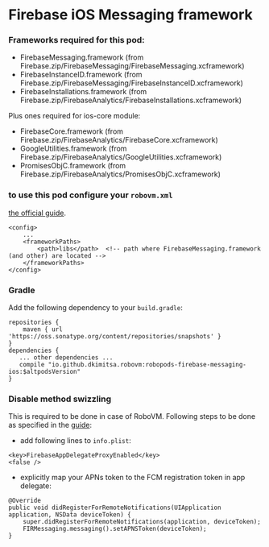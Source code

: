 # Firebase iOS Messaging framework

### Frameworks required for this pod: 
* FirebaseMessaging.framework (from Firebase.zip/FirebaseMessaging/FirebaseMessaging.xcframework)
* FirebaseInstanceID.framework (from Firebase.zip/FirebaseMessaging/FirebaseInstanceID.xcframework)
* FirebaseInstallations.framework (from Firebase.zip/FirebaseAnalytics/FirebaseInstallations.xcframework)

Plus ones required for ios-core module:
* FirebaseCore.framework (from Firebase.zip/FirebaseAnalytics/FirebaseCore.xcframework)
* GoogleUtilities.framework (from Firebase.zip/FirebaseAnalytics/GoogleUtilities.xcframework)
* PromisesObjC.framework (from Firebase.zip/FirebaseAnalytics/PromisesObjC.xcframework)

### to use this pod configure your `robovm.xml`
[the official guide](https://firebase.google.com/docs/cloud-messaging/ios/client).

```
<config>
    ...
    <frameworkPaths>
        <path>libs</path>  <!-- path where FirebaseMessaging.framework (and other) are located -->
    </frameworkPaths>
</config>
```

### Gradle

Add the following dependency to your `build.gradle`:

```
repositories {
    maven { url 'https://oss.sonatype.org/content/repositories/snapshots' }
}
dependencies {
   ... other dependencies ...
   compile "io.github.dkimitsa.robovm:robopods-firebase-messaging-ios:$altpodsVersion"
}
```

### Disable method swizzling
This is required to be done in case of RoboVM. Following steps to be done as specified in the [guide](https://firebase.google.com/docs/cloud-messaging/ios/client):
- add following lines to `info.plist`:  
```
<key>FirebaseAppDelegateProxyEnabled</key>
<false />
```
- explicitly map your APNs token to the FCM registration token in app delegate:  
```
@Override
public void didRegisterForRemoteNotifications(UIApplication application, NSData deviceToken) {
    super.didRegisterForRemoteNotifications(application, deviceToken);
    FIRMessaging.messaging().setAPNSToken(deviceToken);
}
```
 
